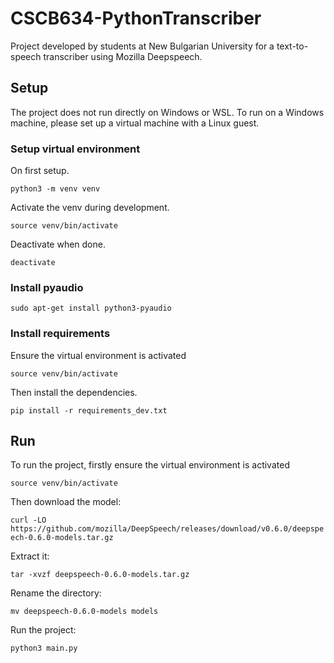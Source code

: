 # CSCB634-PythonTranscriber
Project developed by students at New Bulgarian University for a text-to-speech transcriber using Mozilla Deepspeech.

## Setup
The project does not run directly on Windows or WSL. To run on a Windows machine, please set up a virtual machine with a Linux guest.

### Setup virtual environment

On first setup.

`python3 -m venv venv`

Activate the venv during development.

`source venv/bin/activate`

Deactivate when done.

`deactivate`

### Install pyaudio

`sudo apt-get install python3-pyaudio`


### Install requirements

Ensure the virtual environment is activated

`source venv/bin/activate`

Then install the dependencies.

`pip install -r requirements_dev.txt`

## Run

To run the project, firstly ensure the virtual environment is activated

`source venv/bin/activate`

Then download the model:

`curl -LO https://github.com/mozilla/DeepSpeech/releases/download/v0.6.0/deepspeech-0.6.0-models.tar.gz`

Extract it:

`tar -xvzf deepspeech-0.6.0-models.tar.gz`

Rename the directory:

`mv deepspeech-0.6.0-models models`

Run the project:

`python3 main.py`
